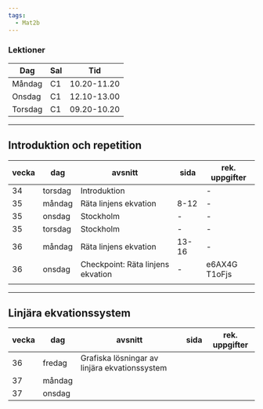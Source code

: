 ```yaml
---
tags:
  - Mat2b
---
```

### Lektioner

| Dag     | Sal | Tid         |
| ------- | --- | ----------- |
| Måndag  | C1  | 10.20-11.20 |
| Onsdag  | C1  | 12.10-13.00 |
| Torsdag | C1  | 09.20-10.20 |

---

## Introduktion och repetition

| vecka | dag     | avsnitt                           | sida  | rek. uppgifter   |
| ----- | ------- | --------------------------------- | ----- | ---------------- |
| 34    | torsdag | Introduktion                      |       | -                |
| 35    | måndag  | Räta linjens ekvation             | 8-12  | -                |
| 35    | onsdag  | Stockholm                         | -     | -                |
| 35    | torsdag | Stockholm                         | -     | -                |
| 36    | måndag  | Räta linjens ekvation             | 13-16 | -                |
| 36    | onsdag  | Checkpoint: Räta linjens ekvation | -     | e6AX4G<br>T1oFjs |
|       |         |                                   |       |                  |

---

## Linjära ekvationssystem

| vecka | dag    | avsnitt                                       | sida | rek. uppgifter |
| ----- | ------ | --------------------------------------------- | ---- | -------------- |
| 36    | fredag | Grafiska lösningar av linjära ekvationssystem |      |                |
| 37    | måndag |                                               |      |                |
| 37    | onsdag |                                               |      |                |

